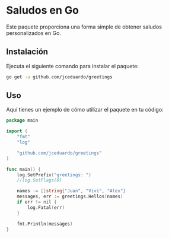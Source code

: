 # Saludos en Go

Este paquete proporciona una forma simple de obtener saludos personalizados en Go.

## Instalación
Ejecuta el siguiente comando para instalar el paquete:

```bash
go get -u github.com/jceduardo/greetings
```

## Uso
Aquí tienes un ejemplo de cómo utilizar el paquete en tu código:

```go
package main

import (
	"fmt"
	"log"

	"github.com/jceduardo/greetings"
)

func main() {
	log.SetPrefix("greetings: ")
	//log.SetFlags(0)

	names := []string{"Juan", "Vivi", "Alex"}
	messages, err := greetings.Hellos(names)
	if err != nil {
		log.Fatal(err)
	}

	fmt.Println(messages)
}
```

